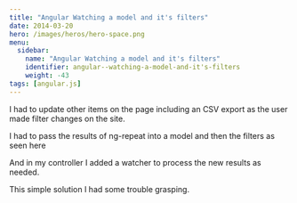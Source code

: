 ```yaml
---
title: "Angular Watching a model and it's filters"
date: 2014-03-20
hero: /images/heros/hero-space.png
menu:
  sidebar:
    name: "Angular Watching a model and it's filters"
    identifier: angular--watching-a-model-and-it's-filters
    weight: -43
tags: [angular.js]
---
```


<p>I had to update other items on the page including an CSV export as the user made filter changes on the site.</p>

<p>I had to pass the results of ng-repeat into a model and then the filters as seen here</p>

<p><script src="https://gist.github.com/alnutile/9673298.js?file=index.html"></script></p>

<p>And in my controller I added a watcher to process the new results as needed.</p>

<p><script src="https://gist.github.com/alnutile/9673298.js?file=reportController.js"></script></p>

<p>This simple solution I had some trouble grasping.</p>
